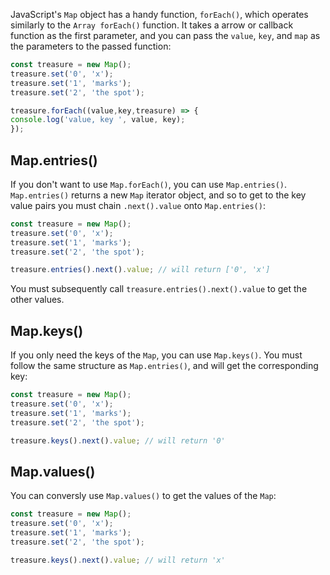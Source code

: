 JavaScript's `Map` object has a handy function, `forEach()`,
which operates similarly to the `Array forEach()` function.
It takes a arrow or callback function as the first parameter, and you
can pass the `value`, `key`, and `map` as the parameters to the passed
function:

```javascript
const treasure = new Map();
treasure.set('0', 'x');
treasure.set('1', 'marks');
treasure.set('2', 'the spot');

treasure.forEach((value,key,treasure) => {
console.log('value, key ', value, key);
});
```

## Map.entries()

If you don't want to use `Map.forEach()`, you can use `Map.entries()`.
`Map.entries()` returns a new `Map` iterator object, and so to get to the
key value pairs you must chain `.next().value` onto `Map.entries()`:

```javascript
const treasure = new Map();
treasure.set('0', 'x');
treasure.set('1', 'marks');
treasure.set('2', 'the spot');

treasure.entries().next().value; // will return ['0', 'x']
```

You must subsequently call `treasure.entries().next().value` to get the other values.

## Map.keys()

If you only need the keys of the `Map`, you can use `Map.keys()`.
You must follow the same structure as `Map.entries()`, and will get
the corresponding key:

```javascript
const treasure = new Map();
treasure.set('0', 'x');
treasure.set('1', 'marks');
treasure.set('2', 'the spot');

treasure.keys().next().value; // will return '0'
```

## Map.values()

You can conversly use `Map.values()` to get the values of the `Map`:

```javascript
const treasure = new Map();
treasure.set('0', 'x');
treasure.set('1', 'marks');
treasure.set('2', 'the spot');

treasure.keys().next().value; // will return 'x'
```
